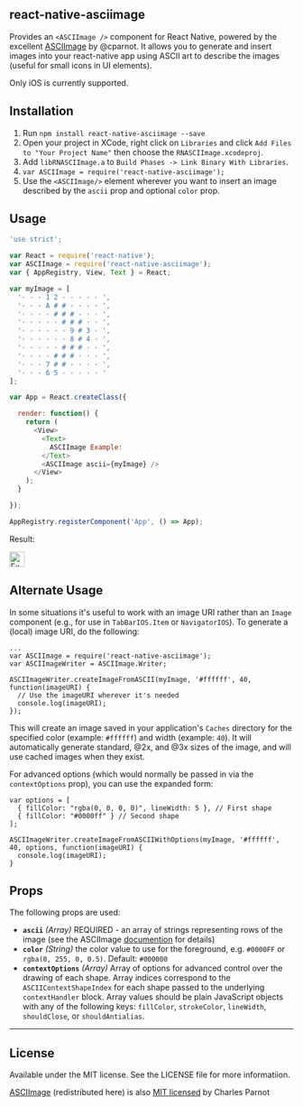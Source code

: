 ## react-native-asciimage

Provides an `<ASCIImage />` component for React Native, powered by the excellent [ASCIImage](http://asciimage.org/) by @cparnot. It allows you to generate and insert images into your react-native app using ASCII art to describe the images (useful for small icons in UI elements).

Only iOS is currently supported.


## Installation


1. Run `npm install react-native-asciimage --save`
2. Open your project in XCode, right click on `Libraries` and click `Add
   Files to "Your Project Name"` then choose the `RNASCIImage.xcodeproj`.
3. Add `libRNASCIImage.a` to `Build Phases -> Link Binary With Libraries`.
3. `var ASCIImage = require('react-native-asciimage');`
4. Use the `<ASCIImage/>` element wherever you want to insert an image described by the `ascii` prop and optional `color` prop.

## Usage

```javascript
'use strict';

var React = require('react-native');
var ASCIImage = require('react-native-asciimage');
var { AppRegistry, View, Text } = React;

var myImage = [
  '· · · 1 2 · · · · · ',
  '· · · A # # · · · · ',
  '· · · · # # # · · · ',
  '· · · · · # # # · · ',
  '· · · · · · 9 # 3 · ',
  '· · · · · · 8 # 4 · ',
  '· · · · · # # # · · ',
  '· · · · # # # · · · ',
  '· · · 7 # # · · · · ',
  '· · · 6 5 · · · · · '
];

var App = React.createClass({

  render: function() {
    return (
      <View>
        <Text>
          ASCIImage Example:
        </Text>
        <ASCIImage ascii={myImage} />
      </View>
    );
  }

});

AppRegistry.registerComponent('App', () => App);
```

Result:

<img src="https://raw.githubusercontent.com/turley/react-native-asciimage/master/example.png" height="27" alt="Example Result" />

## Alternate Usage

In some situations it's useful to work with an image URI rather than an `Image` component (e.g., for use in `TabBarIOS.Item` or `NavigatorIOS`). To generate a (local) image URI, do the following:

```
...
var ASCIImage = require('react-native-asciimage');
var ASCIImageWriter = ASCIImage.Writer;

ASCIImageWriter.createImageFromASCII(myImage, '#ffffff', 40, function(imageURI) {
  // Use the imageURI wherever it's needed
  console.log(imageURI);
});
```

This will create an image saved in your application's `Caches` directory for the specified color (example: `#ffffff`) and width (example: `40`). It will automatically generate standard, @2x, and @3x sizes of the image, and will use cached images when they exist.

For advanced options (which would normally be passed in via the `contextOptions` prop), you can use the expanded form:

```
var options = [
  { fillColor: "rgba(0, 0, 0, 0)", lineWidth: 5 }, // First shape
  { fillColor: "#0000ff" } // Second shape
];

ASCIImageWriter.createImageFromASCIIWithOptions(myImage, '#ffffff', 40, options, function(imageURI) {
  console.log(imageURI);
}
```

## Props

The following props are used:

- **`ascii`** _(Array)_ REQUIRED - an array of strings representing rows of the image (see the ASCIImage [documention](https://github.com/cparnot/ASCIImage) for details)
- **`color`** _(String)_ the color value to use for the foreground, e.g. `#0000FF` or `rgba(0, 255, 0, 0.5)`. Default: `#000000`
- **`contextOptions`** _(Array)_ Array of options for advanced control over the drawing of each shape. Array indices correspond to the `ASCIIContextShapeIndex` for each shape passed to the underlying `contextHandler` block. Array values should be plain JavaScript objects with any of the following keys: `fillColor`, `strokeColor`, `lineWidth`, `shouldClose`, or `shouldAntialias`.


---

## License

Available under the MIT license. See the LICENSE file for more informatiion.

[ASCIImage](https://github.com/cparnot/ASCIImage) (redistributed here) is also [MIT licensed](https://github.com/cparnot/ASCIImage/blob/master/LICENSE) by Charles Parnot
